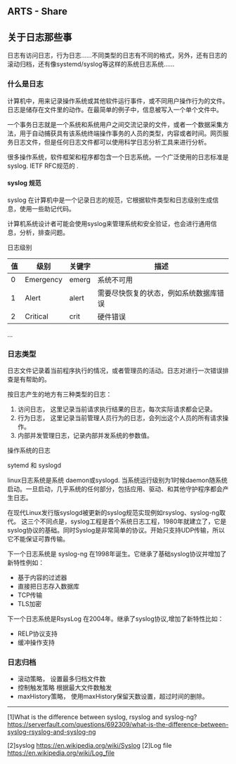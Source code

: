## ARTS - Share
## 关于日志那些事

日志有访问日志，行为日志……不同类型的日志有不同的格式，另外，还有日志的滚动归档，还有像systemd/syslog等这样的系统日志系统……

### 什么是日志

计算机中，用来记录操作系统或其他软件运行事件，或不同用户操作行为的文件。日志是储存在文件里的动作。在最简单的例子中，信息被写入一个单个文件中。

一个事务日志就是一个系统和系统用户之间交流记录的文件，或者一个数据采集方法，用于自动捕获具有该系统终端操作事务的人员的类型，内容或者时间。网页服务日志文件，但是任何日志文件都可以使用科学日志分析工具来进行分析。

很多操作系统，软件框架和程序都包含一个日志系统。一个广泛使用的日志标准是 syslog. IETF RFC规范的 .

#### syslog 规范
syslog 在计算机中是一个记录日志的规范，它根据软件类型和日志级别生成信息，使用一些助记代码。

计算机系统设计者可能会使用syslog来管理系统和安全验证，也会进行通用信息，分析，排查问题。

日志级别

|值|级别|关键字|描述|
|---|---|---|---|
0| Emergency| emerg|系统不可用
1|Alert|alert|需要尽快恢复的状态，例如系统数据库错误
2|Critical|crit|硬件错误
...





### 日志类型
日志文件记录着当前程序执行的情况，或者管理员的活动。日志对进行一次错误排查是有帮助的。

按日志产生的地方有三种类型的日志：

1. 访问日志， 这里记录当前请求执行结果的日志，每次实际请求都会记录。
2. 行为日志， 这里记录当前管理人员行为的日志，会列出这个人员的所有请求操作。
3. 内部并发管理日志，记录内部并发系统的参数值。

操作系统的日志

sytemd 和 syslogd

linux日志系统是系统 daemon或syslogd. 当系统运行级别为1时候daemon随系统启动。一旦启动，几乎系统的任何部分，包括应用、驱动、和其他守护程序都会产生日志。

在现代Linux发行版syslogd被更新的syslog规范实现例如rsyslog、syslog-ng取代。
这三个不同点是，syslog工程是首个系统日志工程，1980年就建立了，它是syslog协议的基础。同时Syslog是非常简单的协议。开始只支持UDP传输，所以它不能保证可靠传输。

下一个日志系统是 syslog-ng 在1998年诞生。它继承了基础syslog协议并增加了新特性例如：

* 基于内容的过滤器
* 直接把日志存入数据库
* TCP传输
* TLS加密


下一个日志系统是RsysLog 在2004年。继承了syslog协议,增加了新特性比如：

* RELP协议支持
* 缓冲操作支持








### 日志归档

* 滚动策略， 设置最多归档文件数
* 控制触发策略 根据最大文件数触发
* maxHistory策略， 使用maxHistory保留天数设置，超过时间的删除。


--- 

[1]What is the difference between syslog, rsyslog and syslog-ng?  https://serverfault.com/questions/692309/what-is-the-difference-between-syslog-rsyslog-and-syslog-ng

[2]syslog https://en.wikipedia.org/wiki/Syslog
[2]Log file https://en.wikipedia.org/wiki/Log_file

